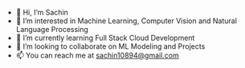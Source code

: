 - 👋 Hi, I’m Sachin
- 👀 I’m interested in Machine Learning, Computer Vision and Natural Language Processing
- 🌱 I’m currently learning Full Stack Cloud Development
- 💞️ I’m looking to collaborate on ML Modeling and Projects
- 📫 You can reach me at sachin10894@gmail.com

<!---
sachin10894/sachin10894 is a ✨ special ✨ repository because its `README.md` (this file) appears on your GitHub profile.
You can click the Preview link to take a look at your changes.
--->
